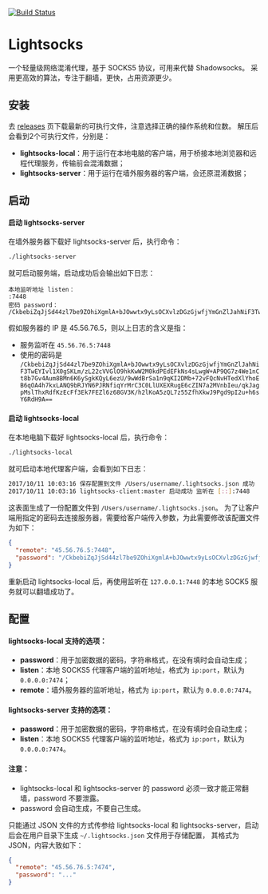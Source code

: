 [![Build Status](https://img.shields.io/travis/gwuhaolin/lightsocks.svg?style=flat-square)](https://travis-ci.org/gwuhaolin/lightsocks)

# Lightsocks
一个轻量级网络混淆代理，基于 SOCKS5 协议，可用来代替 Shadowsocks。
采用更高效的算法，专注于翻墙，更快，占用资源更少。

## 安装
去 [releases](https://github.com/gwuhaolin/lightsocks/releases) 页下载最新的可执行文件，注意选择正确的操作系统和位数。
解压后会看到2个可执行文件，分别是：

- **lightsocks-local**：用于运行在本地电脑的客户端，用于桥接本地浏览器和远程代理服务，传输前会混淆数据；
- **lightsocks-server**：用于运行在墙外服务器的客户端，会还原混淆数据；

## 启动
#### 启动 lightsocks-server
在墙外服务器下载好 lightsocks-server 后，执行命令：
```bash
./lightsocks-server
```
就可启动服务端，启动成功后会输出如下日志：
```
本地监听地址 listen：
:7448
密码 password：
/CkbebiZqJjSd44zl7be9ZOhiXgmlA+bJOwwtx9yLsOCXvlzDGzGjwfjYmGnZlJahNiF3TwEYIvl1X0gSKLm/zL22cVVGlO9hkKwW2M0kdPEdEFkNs4sLwgW+AP9QG7z4We1nCt8b7Gv4Aum8BMn6K6ySgkKQyL6ezU/9wWdBrSa1n9qKI2DMb+72vFQcNvHTedXlYhoEB6qOA4h7kxLANQ9bRJYN6PJRNfiqYrMrC3C0LlUXEXRugE6cZIN7a2MVnbIeu/qkJagpMslThxRdfKzEcFf3Ek7FEZl6z68GV3K/h2lKoA5zQL7z55ZfhXkwJ9Pgd9pI2u+h6sY6RdH9A==
```
假如服务器的 IP 是 45.56.76.5，则以上日志的含义是指：

- 服务监听在 `45.56.76.5:7448`
- 使用的密码是  `/CkbebiZqJjSd44zl7be9ZOhiXgmlA+bJOwwtx9yLsOCXvlzDGzGjwfjYmGnZlJahNiF3TwEYIvl1X0gSKLm/zL22cVVGlO9hkKwW2M0kdPEdEFkNs4sLwgW+AP9QG7z4We1nCt8b7Gv4Aum8BMn6K6ySgkKQyL6ezU/9wWdBrSa1n9qKI2DMb+72vFQcNvHTedXlYhoEB6qOA4h7kxLANQ9bRJYN6PJRNfiqYrMrC3C0LlUXEXRugE6cZIN7a2MVnbIeu/qkJagpMslThxRdfKzEcFf3Ek7FEZl6z68GV3K/h2lKoA5zQL7z55ZfhXkwJ9Pgd9pI2u+h6sY6RdH9A==`

#### 启动 lightsocks-local
在本地电脑下载好 lightsocks-local 后，执行命令：
```bash
./lightsocks-local
```
就可启动本地代理客户端，会看到如下日志：
```bash
2017/10/11 10:03:16 保存配置到文件 /Users/username/.lightsocks.json 成功
2017/10/11 10:03:16 lightsocks-client:master 启动成功 监听在 [::]:7448
```
这表面生成了一份配置文件到 `/Users/username/.lightsocks.json`。
为了让客户端用指定的密码去连接服务器，需要给客户端传入参数，为此需要修改该配置文件为如下：
```json
{
  "remote": "45.56.76.5:7448",
  "password": "/CkbebiZqJjSd44zl7be9ZOhiXgmlA+bJOwwtx9yLsOCXvlzDGzGjwfjYmGnZlJahNiF3TwEYIvl1X0gSKLm/zL22cVVGlO9hkKwW2M0kdPEdEFkNs4sLwgW+AP9QG7z4We1nCt8b7Gv4Aum8BMn6K6ySgkKQyL6ezU/9wWdBrSa1n9qKI2DMb+72vFQcNvHTedXlYhoEB6qOA4h7kxLANQ9bRJYN6PJRNfiqYrMrC3C0LlUXEXRugE6cZIN7a2MVnbIeu/qkJagpMslThxRdfKzEcFf3Ek7FEZl6z68GV3K/h2lKoA5zQL7z55ZfhXkwJ9Pgd9pI2u+h6sY6RdH9A=="
}
```
重新启动 lightsocks-local 后，再使用监听在 `127.0.0.1:7448` 的本地 SOCK5 服务就可以翻墙成功了。
 
## 配置
#### lightsocks-local 支持的选项：
- **password**：用于加密数据的密码，字符串格式，在没有填时会自动生成；
- **listen**：本地 SOCKS5 代理客户端的监听地址，格式为 `ip:port`，默认为 `0.0.0.0:7474`；
- **remote**：墙外服务器的监听地址，格式为 `ip:port`，默认为 `0.0.0.0:7474`。

#### lightsocks-server 支持的选项：
- **password**：用于加密数据的密码，字符串格式，在没有填时会自动生成；
- **listen**：本地 SOCKS5 代理客户端的监听地址，格式为 `ip:port`，默认为 `0.0.0.0:7474`。

#### 注意：
- lightsocks-local 和 lightsocks-server 的 password 必须一致才能正常翻墙，password 不要泄露。
- password 会自动生成，不要自己生成。 


只能通过 JSON 文件的方式传参给 lightsocks-local 和 lightsocks-server，启动后会在用户目录下生成 `~/.lightsocks.json` 文件用于存储配置，
其格式为 JSON，内容大致如下：
```json
{
  "remote": "45.56.76.5:7474",
  "password": "..."
}
```





